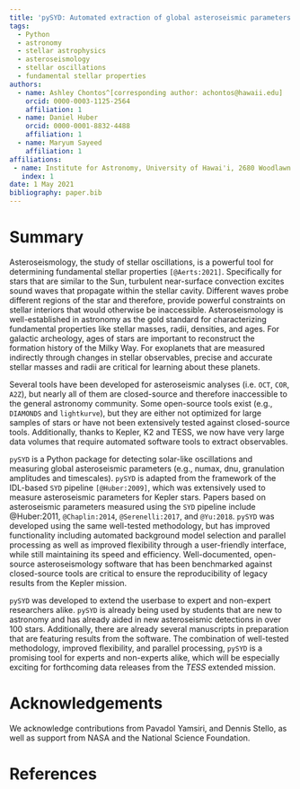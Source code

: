 ```yaml
---
title: 'pySYD: Automated extraction of global asteroseismic parameters'
tags:
  - Python
  - astronomy
  - stellar astrophysics
  - asteroseismology
  - stellar oscillations
  - fundamental stellar properties
authors:
  - name: Ashley Chontos^[corresponding author: achontos@hawaii.edu]
    orcid: 0000-0003-1125-2564
    affiliation: 1
  - name: Daniel Huber
    orcid: 0000-0001-8832-4488
    affiliation: 1
  - name: Maryum Sayeed
    affiliation: 1
affiliations:
 - name: Institute for Astronomy, University of Hawai'i, 2680 Woodlawn Drive, Honolulu, HI 96822, USA
   index: 1
date: 1 May 2021
bibliography: paper.bib
---
```


# Summary

Asteroseismology, the study of stellar oscillations, is a powerful tool for determining fundamental stellar 
properties `[@Aerts:2021]`. Specifically for stars that are similar to the Sun, turbulent 
near-surface convection excites sound waves that propagate within the stellar cavity. Different waves probe 
different regions of the star and therefore, provide powerful constraints on stellar interiors that would 
otherwise be inaccessible. Asteroseismology is well-established in astronomy as the gold standard for 
characterizing fundamental properties like stellar masses, radii, densities, and ages. For galactic archeology, 
ages of stars are important to reconstruct the formation history of the Milky Way. For exoplanets that are 
measured indirectly through changes in stellar observables, precise and accurate stellar masses and radii 
are critical for learning about these planets.

Several tools have been developed for asteroseismic analyses (i.e. ``OCT``, ``COR``, ``A2Z``), but nearly all of 
them are closed-source and therefore inaccessible to the general astronomy community. Some open-source tools 
exist (e.g., ``DIAMONDS`` and ``lightkurve``), but they are either not optimized for large samples of stars or 
have not been extensively tested against closed-source tools. Additionally, thanks to Kepler, K2 and TESS, 
we now have very large data volumes that require automated software tools to extract observables. 

``pySYD`` is a Python package for detecting solar-like oscillations and measuring global asteroseismic 
parameters (e.g., numax, dnu, granulation amplitudes and timescales). ``pySYD`` is adapted from the framework 
of the IDL-based ``SYD`` pipeline `[@Huber:2009]`, which was extensively used to measure asteroseismic parameters 
for Kepler stars. Papers based on asteroseismic parameters measured using the `SYD` pipeline include 
@Huber:2011, `@Chaplin:2014`, `@Serenelli:2017`, and `@Yu:2018`. ``pySYD`` was developed using the same 
well-tested methodology, but has improved functionality including automated background model selection 
and parallel processing as well as improved flexibility through a user-friendly interface, while still 
maintaining its speed and efficiency. Well-documented, open-source asteroseismology software that has been 
benchmarked against closed-source tools are critical to ensure the reproducibility of legacy results from 
the Kepler mission.

``pySYD`` was developed to extend the userbase to expert and non-expert researchers alike. ``pySYD`` is already 
being used by students that are new to astronomy and has already aided in new asteroseismic detections in
over 100 stars. Additionally, there are already several manuscripts in preparation that are featuring results 
from the software. The combination of well-tested methodology, improved flexibility, and parallel processing, 
``pySYD`` is a promising tool for experts and non-experts alike, which will be especially exciting for forthcoming 
data releases from the *TESS* extended mission.


# Acknowledgements

We acknowledge contributions from Pavadol Yamsiri, and Dennis Stello, 
as well as support from NASA and the National Science Foundation.

# References
